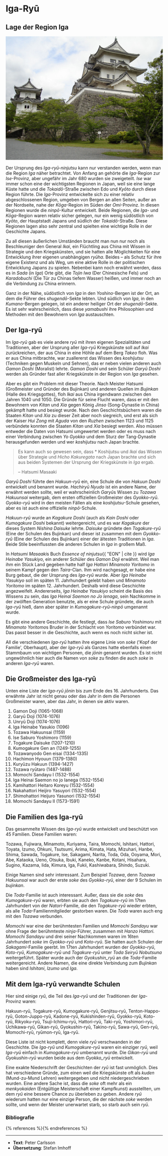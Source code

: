# Iga-Ryū


## Lage der Region Iga

![Iga-Ueno Castle, by 利用者:＋－](/images/iga-ueno-castle.jpg "Iga-Ueno Castle, by 利用者:＋－")

Der Ursprung des *Iga-ryū-ninjutsu* kann nur verstanden werden, wenn man die Region *Iga* näher betrachtet. Von Anfang an gehörte die *Iga*-Region zur *Ise*-Provinz, aber ungefähr im Jahr 680 wurden sie zweigeteilt. *Ise* war immer schon eine der wichtigsten Regionen in Japan, weil sie eine lange Küste hatte und die *Tokaidō*-Straße zwischen Edo und *Kyōto* durch diese Region führte. Die *Iga*-Provinz entwickelte sich zu einer relativ abgeschlossenen Region, umgeben von Bergen an allen Seiten, außer an der Nordseite, nahe der *Kōga*-Region im Süden der *Omi*-Provinz. In diesen Regionen wurde die *ninpō*-Kultur entwickelt. Beide Regionen, die *Iga*- und *Kōga*-Region waren relativ sicher gelegen, nur ein wenig südöstlich von *Kyōto*, der Hauptstadt Japans und südlich der *Tokaidō*-Straße. Diese Regionen lagen also sehr zentral und spielten eine wichtige Rolle in der Geschichte Japans.

Zu all diesen äußerlichen Umständen braucht man nun nur noch als Beschleuniger den General *Ikai*, ein Flüchtling aus China mit Wissen in Strategie und den Kriegskünsten, und sie hatten alle Möglichkeiten für eine Entwicklung ihrer eigenen unabhängigen *ryūha*. Beides – als Schutz für ihre eigene Existenz und als Weg, um eine aktive Rolle in der politischen Entwicklung Japans zu spielen. Nebenbei kann noch erwähnt werden, dass es in *Sada* (in *Iga*) Orte gibt, die *Tojin Iwa* (Der Chinesische Fels) und *Karadobuchi* (Die Tür zu Chinas tiefem Wasser) heißen, und immer noch an die Verbindung zu China erinnern.

Ganz in der Nähe, südöstlich von *Iga* in den *Yoshino*-Bergen ist der Ort, an dem die Führer des *shugendō*-Sekte lebten. Und südlich von *Iga*, in den *Kumano*-Bergen gelegen, ist ein anderer heiliger Ort der *shugendō*-Sekte. Es ist sehr wahrscheinlich, dass diese *yamabushi* ihre Philosophien und Methoden mit den Bewohnern von *Iga* austauschten.


## Der Iga-ryū

Im *Iga-ryū* gab es viele andere *ryū* mit ihren eigenen Spezialitäten und Traditionen, aber der Ursprung aller *Iga-ryū* Kriegskünste soll auf *Ikai* zurückreichen, der aus China in eine Höhle auf dem Berg *Takeo* floh. Was er aus China mitbrachte, war zuallererst das Wissen des *koshijutsu* (Techniken gegen Muskeln und Sehnen), das er neben vielen anderen auch *Gamon* *Doshi* (Moralist) lehrte. *Gamon Doshi* und sein Schüler *Garyū Doshi* werden als Gründer fast aller Kriegskünste in der Region von *Iga* gesehen.

Aber es gibt ein Problem mit dieser Theorie. Nach Meister Hatsumi (Großmeister und Gründer des Bujinkan) und anderen Quellen im *Bujinkan* (Halle des Kriegsgottes), floh *Ikai* aus China irgendwann zwischen den Jahren 1040 und 1050. Die Gründe für seine Flucht waren, dass er mit den Bewohnern von *Kitan* und *Xia* gegen König *Jinso* (Song-Dynastie in China) gekämpft hatte und besiegt wurde. Nach den Geschichtsbüchern waren die Staaten *Kitan* und *Xia* zu dieser Zeit aber noch siegreich, und erst als sich der Kaiser *Hui Zong* mit *Aguda* von den *Ruzhen* zwischen 1123 und 1125 verbündete konnten die Staaten *Kitan* und *Xia* besiegt werden. Also müssen entweder die Daten von Hatsumi umgewertet werden oder es muss nach einer Verbindung zwischen *Yo Gyokko* und dem Sturz der Tang-Dynastie herausgefunden werden und wer *koshijutsu* nach Japan brachte.

> Es kann auch so gewesen sein, dass * Koshijutsu und *Ikai* das Wissen über Strategie und *Hicho Kakuregata* nach Japan brachte und sich aus beiden Systemen der Ursprung der Kriegskünste in *Iga* ergab.
>
> – Hatsumi Masaaki

*Garyū Doshi* führte den *Hakuun-ryū* ein, eine Schule die von *Hakuun Doshi* entwickelt und benannt wurde. *Hachiryū Nyudo* ist ein andere Name, der erwähnt werden sollte, weil er wahrscheinlich *Garyū*s Wissen zu *Tozawa Hakuunsai* weitergab, dem ersten offiziellen Großmeister des *Gyokko-ryū*. *Gyokko-ryū* wird in den meisten Fällen als eine *koshijutsu*-Schule gesehen, aber es ist auch eine offizielle *ninpō*-Schule.

*Hakuun-ryū* wurde an *Kagakure Doshi* (auch als *Kain Doshi* oder *Kumogakure Doshi* bekannt) weitergereicht, und es war *Kagakure* der dieses System *Nishina Daisuke* lehrte. *Daisuke* gründete den *Togakure-ryū* (Eine der Schulen des Bujinkan) und dieser ist zusammen mit dem *Gyokko-ryū* (Eine der Schulen des Bujinkan) einer der ältesten Traditionen in *Iga*. Beide Stile beeinflussten die anderen Schulen in *Iga* in großem Maß.

In *Hatsumi Masaaki*s Buch <cite>Essence of ninjutsu</cite>{{ "EON" | cite }} wird *Iga Heinabe Yasukiyo*, ein anderer Schüler des *Gamon Doji* erwähnt. Weil man ihm ein Stück Land gegeben hatte half *Iga Hattori* *Minamoto Yoritomo* in seinem Kampf gegen den *Taira*-Clan. Ihm wird nachgesagt, er habe eine Burg gebaut, die der Ursprung des *Iga-ryū* wurde. Aber *Iga Heinabe Yasukiyo* soll im späten 11. Jahrhundert gelebt haben und *Minamoto Yoritomo* im späten 12. Jahrhundert. Deshalb wird diese Geschichte angezweifelt. Andererseits, *Iga Heinabe Yasukiyo* scheint die Basis des Wissens zu sein, das *Iga Heinai Saemon no Jo Ienaga*, sein Nachkomme in der zwölften Generation benutzte, als er eine Schule gründete, die auch *Iga-ryū* hieß, dann aber später in *Kumogakure-ryū-ninpō* umgenannt wurde.

Es gibt eine andere Geschichte, die festlegt, dass *Ise Saburo Yoshimoru* mit *Minamoto Yoritomo*s Bruder in der Schlacht von *Yoritomo* verbündet war. Das passt besser in die Geschichte, auch wenn es noch nicht sicher ist.

All die verschiedenen *Iga-ryū* hatten ihre eigene Linie von *soke* ('Kopf der Familie', Oberhaupt), aber der *Iga-ryū* als Ganzes hatte ebenfalls einen Stammbaum von wichtigen Personen, die *jōnin* genannt wurden. Es ist nicht ungewöhnlich hier auch die Namen von *soke* zu finden die auch *soke* in anderen *Iga-ryū* waren.


## Die Großmeister des Iga-ryū

Unten eine Liste der *Iga-ryū* *jōnin* bis zum Ende des 16. Jahrhunderts. Das erwähnte Jahr ist nicht genau oder das Jahr in dem die Personen Großmeister waren, aber das Jahr, in denen sie aktiv waren.

1. Gamon Doji (1065-1068)
2. Garyū Doji (1074-1076)
3. Unryū Doji (1074-1076)
4. Iga Heinabe Yasukio (1096)
5. Tozawa Hakuunsai (1159)
6. Ise Saburo Yoshimoro (1159)
7. Togakure Daisuke (1207-1210)
8. Kumogakure Gen an (1249-1255)
9. Tozawanyodo Gen eisai (1334-1335)
10. Hachimon Hyouun (1379-1380)
11. Kuryūzu Hakuun (1394-1427)
12. Tozawa ryūtaro (1487-1488)
13. Momochi Sandayu I (1532-1554)
14. Iga Heinai Saemon no jo Ianega (1532-1554)
15. Kamihattori Heitaro Koreyu (1532-1554)
16. Nakahattori Heijiro Yasuyori (1532-1554)
17. Shimohattori Heijuro Yasunori (1532-1554)
18. Momochi Sandayu II (1573-1591)


## Die Familien des Iga-ryū

Das gesammelte Wissen des *Iga-ryū* wurde entwickelt und beschützt von 45 Familien. Diese Familien waren:

Tozawa, Fujiwara, Minamoto, Kuriyama, Taira, Momochi, Ishitani, Hattori, Toyata, Izumo, Ohkuni, Tsutsumi, Arima, Kimata, Hata, Mizuhari, Hanbe, Shima, Sawada, Togakure, Ise, Sakagami, Narita, Toda, Oda, Ooyama, Mori, Abe, Kataoka, Ueno, Otsuka, Ibuki, Kaneko, Kanbe, Kotani, Hisahara, Sugino, Kazama, Iida, Kimura, Iga, Fukii, Kashiwabara, Shindo, Suzuki.

Einige Namen sind sehr interessant. Zum Beispiel *Tozawa*, denn *Tozawa Hakuunsai* war auch der erste *soke* des *Gyokko-ryū*, einer der 9 Schulen im *bujinkan*.

Die *Toda*-Familie ist auch interessant. Außer, dass sie die *soke* des *Kumogakure-ryū* waren, erbten sie auch den *Togakure-ryū* im 17ten Jahrhundert von der *Natori*-Familie, die den *Togakure-ryū* wieder erbten, als alle *Toda*-Familienmitglieder gestorben waren. Die *Toda* waren auch eng mit den *Tozawa* verbunden.

*Momochi* war eine der berühmtesten Familien und *Momochi Sandayu* war ohne Frage der berühmteste *ninja*-Führer, zusammen mit *Hanzo Hattori*. *Momochi Sandayu* und drei seiner Nachkommen waren im 16ten Jahrhundert *soke* im *Gyokko-ryū* und *Koto-ryū*. Sie hatten auch Schulen der *Sakagami*-Familie geerbt. Im 17ten Jahrhundert wurden der *Gyokko-ryū*, *Koto-ryū*, *Kumogakure-ryū* und *Togakure-ryū* unter *Toda Seiryū Nobutsuna* weitergeführt. Später wurde auch der *Gyokushin_ryū* an die *Toda*-Familie weitergereicht. Andere Namen, die eine direkte Verbindung zum *Bujinkan* haben sind *Ishitani*, *Izumo* und *Iga*.

## Mit dem Iga-ryū verwandte Schulen

Hier sind einige *ryū*, die Teil des *Iga-ryū* und der Traditionen der *Iga*-Provinz waren:

Hakuun-ryū, Togakure-ryū, Kumogakure-ryū, Genjitsu-ryū, Tenton-Happo-ryū, Goton-Juppo-ryū, Kadone-ryū, Kukishinden-ryū, Gyokko-ryū, Koto-ryū, Rikyoku-ryū, Tsuji-Ichimu-ryū, Hattori-ryū, Taki-ryū, Yoshimori-ryū, Uchikawa-ryū, Gikan-ryū, Gyokushin-ryū, Takino-ryū, Sawa-ryū, Gen-ryū, Momochi-ryū, ryūmon-ryū, Iga-ryū.

Diese Liste ist nicht komplett, denn viele *ryū* verschwanden in der Geschichte. Die *Iga-ryū* und *Kumogakure-ryū* waren ein einziger *ryū*, weil *Iga-ryū* einfach in *Kumogakure-ryū* umbenannt wurde. Die *Gikan-ryū* und *Gyokushin-ryū* wurden beide aus dem *Gyokko_ryū* entwickelt.

Eine exakte Niederschrift der Geschichten der *ryū* ist fast unmöglich. Dies hat verschiedene Gründe, zum einen weil die Kriegskünste oft als *kuden* (Mund-zu-Mund Lehren) weitergegeben und nicht niedergeschrieben wurden. Eine andere Sache ist, dass die *soke* oft mehr als ein *menkyokaiden* (Entgültige Meisterschaft einer Kampfkunst) ausstellten, um dem *ryū* eine bessere Chance zu überleben zu geben. Andere *ryū* wiederum hatten nur eine einzige Person, die der nächste *soke* werden sollte, und wenn der Meister unerwartet starb, so starb auch sein *ryū*.

### Bibliografie

{% references %}{% endreferences %}

---

- **Text**: Peter Carlsson
- **Übersetzung**: Stefan Imhoff
